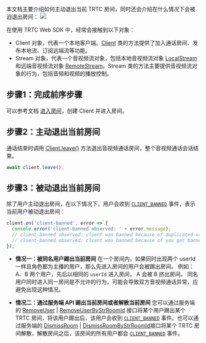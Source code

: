 本文档主要介绍如何主动退出当前 TRTC 房间，同时还会介绍在什么情况下会被迫退出房间：
![](https://qcloudimg.tencent-cloud.cn/raw/b155aaff08a5baaaecaaa14a4f2229cc.png)

在使用 TRTC Web SDK 中，经常会接触到以下对象：
- Client 对象，代表一个本地客户端。[Client](https://web.sdk.qcloud.com/trtc/webrtc/doc/zh-cn/Client.html) 类的方法提供了加入通话房间、发布本地流、订阅远端流等功能。
- Stream 对象，代表一个音视频流对象，包括本地音视频流对象 [LocalStream](https://web.sdk.qcloud.com/trtc/webrtc/doc/zh-cn/LocalStream.html) 和远端音视频流对象 [RemoteStream](https://web.sdk.qcloud.com/trtc/webrtc/doc/zh-cn/RemoteStream.html)。Stream 类的方法主要提供音视频流对象的行为，包括音频和视频的播放控制。

[](id:step1)
## 步骤1：完成前序步骤
可以参考文档 [进入房间](https://cloud.tencent.com/document/product/647/74636)，创建 Client 并进入房间。

[](id:step2)
## 步骤2：主动退出当前房间

通话结束时调用 [Client.leave()](https://web.sdk.qcloud.com/trtc/webrtc/doc/zh-cn/Client.html#leave) 方法退出音视频通话房间，整个音视频通话会话结束。

```javascript
await client.leave(); 
```

[](id:step3)
## 步骤3：被动退出当前房间
除了用户主动退出房间，在以下情况下，用户会收到 [`CLIENT_BANNED`](https://web.sdk.qcloud.com/trtc/webrtc/doc/zh-cn/module-ClientEvent.html#.CLIENT_BANNED) 事件，表示当前用户被动退出房间：

```javascript
client.on('client-banned', error => {
  console.error('client-banned observed: ' + error.message);
  // client-banned observed: client was banned because of duplicated userId joining the room.
  // client-banned observed: client was banned because of you got banned by account admin
});
```

- **情况一：被同名用户踢出当前房间**
在一个房间内，如果同时出现两个 userId 一样且角色都为主播的用户，那么先进入房间的用户会被踢出房间。
例如：A、B 两个用户，先后以相同的 `userId` 进入房间， A 会被 B 挤出房间。
同名用户同时进入同一房间是不允许的行为，可能会导致双方音视频通话异常，应避免出现这种情况。

- **情况二：通过服务端 API 踢出当前房间或者解散当前房间**
您可以通过服务端的 [RemoveUser](https://cloud.tencent.com/document/api/647/40496) | [RemoveUserByStrRoomId](https://cloud.tencent.com/document/api/647/50426) 接口将某个用户踢出某个 TRTC 房间，将该用户踢出后，该用户会收到 [`CLIENT_BANNED`](https://web.sdk.qcloud.com/trtc/webrtc/doc/zh-cn/module-ClientEvent.html#.CLIENT_BANNED) 事件。也可以通过服务端的 [DismissRoom](https://cloud.tencent.com/document/api/647/50089) | [DismissRoomByStrRoomId](https://cloud.tencent.com/document/api/647/37088)接口将某个 TRTC 房间解散，解散房间之后，该房间的所有用户都会 [`CLIENT_BANNED`](https://web.sdk.qcloud.com/trtc/webrtc/doc/zh-cn/module-ClientEvent.html#.CLIENT_BANNED) 事件。
